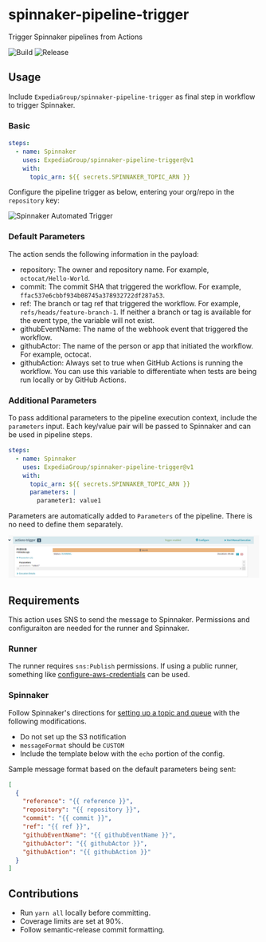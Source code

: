 # spinnaker-pipeline-trigger

Trigger Spinnaker pipelines from Actions

![Build](https://github.com/ExpediaGroup/spinnaker-pipeline-trigger/workflows/Publish/badge.svg)
![Release](https://github.com/ExpediaGroup/spinnaker-pipeline-trigger/workflows/Release/badge.svg)

## Usage

Include `ExpediaGroup/spinnaker-pipeline-trigger` as final step in workflow to trigger Spinnaker.

### Basic

```yaml
steps:
  - name: Spinnaker
    uses: ExpediaGroup/spinnaker-pipeline-trigger@v1
    with:
      topic_arn: ${{ secrets.SPINNAKER_TOPIC_ARN }}
```

Configure the pipeline trigger as below, entering your org/repo in the `repository` key:

![Spinnaker Automated Trigger](docs/assets/spinnaker_automated_trigger.png)

### Default Parameters

The action sends the following information in the payload:

- repository: The owner and repository name. For example, `octocat/Hello-World`.
- commit: The commit SHA that triggered the workflow. For example, `ffac537e6cbbf934b08745a378932722df287a53`.
- ref: The branch or tag ref that triggered the workflow. For example, `refs/heads/feature-branch-1`. If neither a branch or tag is available for the event type, the variable will not exist.
- githubEventName: The name of the webhook event that triggered the workflow.
- githubActor: The name of the person or app that initiated the workflow. For example, octocat.
- githubAction: Always set to true when GitHub Actions is running the workflow. You can use this variable to differentiate when tests are being run locally or by GitHub Actions.

### Additional Parameters

To pass additional parameters to the pipeline execution context, include the `parameters` input. Each key/value pair will be passed to Spinnaker and can be used in pipeline steps.

```yaml
steps:
  - name: Spinnaker
    uses: ExpediaGroup/spinnaker-pipeline-trigger@v1
    with:
      topic_arn: ${{ secrets.SPINNAKER_TOPIC_ARN }}
      parameters: |
        parameter1: value1
```

Parameters are automatically added to `Parameters` of the pipeline. There is no need to define them separately.

![Spinnaker Parameter Config](docs/assets/custom-parameters.png)

## Requirements

This action uses SNS to send the message to Spinnaker. Permissions and configuraiton are needed for the runner and Spinnaker.

### Runner

The runner requires `sns:Publish` permissions. If using a public runner, something like [configure-aws-credentials](https://github.com/marketplace/actions/configure-aws-credentials-action-for-github-actions) can be used.

### Spinnaker

Follow Spinnaker's directions for [setting up a topic and queue](https://spinnaker.io/setup/triggers/amazon/) with the following modifications.

- Do not set up the S3 notification
- `messageFormat` should be `CUSTOM`
- Include the template below with the `echo` portion of the config.

Sample message format based on the default parameters being sent:

```json
[
  {
    "reference": "{{ reference }}",
    "repository": "{{ repository }}",
    "commit": "{{ commit }}",
    "ref": "{{ ref }}",
    "githubEventName": "{{ githubEventName }}",
    "githubActor": "{{ githubActor }}",
    "githubAction": "{{ githubAction }}"
  }
]
```

## Contributions

- Run `yarn all` locally before committing.
- Coverage limits are set at 90%.
- Follow semantic-release commit formatting.
